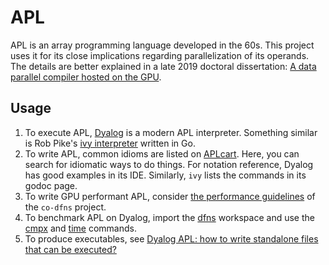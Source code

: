# APL

APL is an array programming language developed in the 60s. This project uses it for its close implications regarding parallelization of its operands. The details are better explained in a late 2019 doctoral dissertation: [A data parallel compiler hosted on the GPU](https://scholarworks.iu.edu/dspace/handle/2022/24749).

## Usage

1. To execute APL, [Dyalog](https://www.dyalog.com/download-zone.htm) is a modern APL interpreter. Something similar is Rob Pike's [ivy interpreter](https://godoc.org/robpike.io/ivy) written in Go.
2. To write APL, common idioms are listed on [APLcart](https://aplcart.info/). Here, you can search for idiomatic ways to do things. For notation reference, Dyalog has good examples in its IDE. Similarly, `ivy` lists the commands in its godoc page.
3. To write GPU performant APL, consider [the performance guidelines](https://github.com/Co-dfns/Co-dfns/blob/master/docs/PERFORMANCE.md) of the `co-dfns` project.
4. To benchmark APL on Dyalog, import the [dfns](https://dfns.dyalog.com/) workspace and use the [cmpx](https://dfns.dyalog.com/n_cmpx.htm) and [time](https://dfns.dyalog.com/n_time.htm) commands.
5. To produce executables, see [Dyalog APL: how to write standalone files that can be executed?](https://stackoverflow.com/questions/60698569/dyalog-apl-how-to-write-standalone-files-that-can-be-executed)

